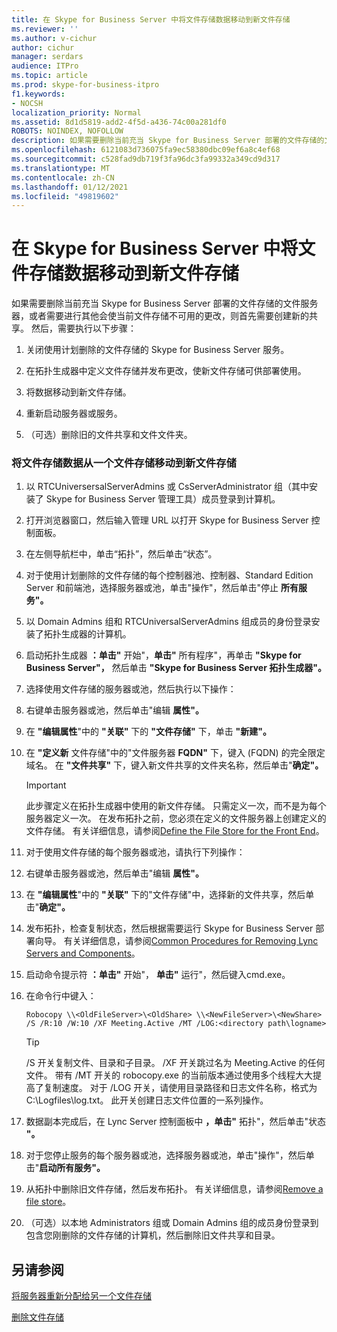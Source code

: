 ```yaml
---
title: 在 Skype for Business Server 中将文件存储数据移动到新文件存储
ms.reviewer: ''
ms.author: v-cichur
author: cichur
manager: serdars
audience: ITPro
ms.topic: article
ms.prod: skype-for-business-itpro
f1.keywords:
- NOCSH
localization_priority: Normal
ms.assetid: 8d1d5819-add2-4f5d-a436-74c00a281df0
ROBOTS: NOINDEX, NOFOLLOW
description: 如果需要删除当前充当 Skype for Business Server 部署的文件存储的文件服务器，或者需要进行其他会使当前文件存储不可用的更改，则首先需要创建新的共享。 然后，需要执行以下步骤：
ms.openlocfilehash: 6121083d736075fa9ec58380dbc09ef6a8c4ef68
ms.sourcegitcommit: c528fad9db719f3fa96dc3fa99332a349cd9d317
ms.translationtype: MT
ms.contentlocale: zh-CN
ms.lasthandoff: 01/12/2021
ms.locfileid: "49819602"
---
```

# <a name="move-file-store-data-to-a-new-file-store-in-skype-for-business-server"></a>在 Skype for Business Server 中将文件存储数据移动到新文件存储

如果需要删除当前充当 Skype for Business Server 部署的文件存储的文件服务器，或者需要进行其他会使当前文件存储不可用的更改，则首先需要创建新的共享。 然后，需要执行以下步骤：

1. 关闭使用计划删除的文件存储的 Skype for Business Server 服务。

2. 在拓扑生成器中定义文件存储并发布更改，使新文件存储可供部署使用。

3. 将数据移动到新文件存储。

4. 重新启动服务器或服务。

5. （可选）删除旧的文件共享和文件文件夹。

### <a name="to-move-file-store-data-from-one-file-store-to-a-new-file-store"></a>将文件存储数据从一个文件存储移动到新文件存储

1. 以 RTCUniversersalServerAdmins 或 CsServerAdministrator 组（其中安装了 Skype for Business Server 管理工具）成员登录到计算机。

2. 打开浏览器窗口，然后输入管理 URL 以打开 Skype for Business Server 控制面板。

3. 在左侧导航栏中，单击“拓扑”，然后单击“状态”。

4. 对于使用计划删除的文件存储的每个控制器池、控制器、Standard Edition Server 和前端池，选择服务器或池，单击"操作"，然后单击"停止 **所有服务"。**

5. 以 Domain Admins 组和 RTCUniversalServerAdmins 组成员的身份登录安装了拓扑生成器的计算机。

6. 启动拓扑生成器 **：单击"** 开始"，**单击"** 所有程序"，再单击 **"Skype for Business Server"，** 然后单击 **"Skype for Business Server 拓扑生成器"。**

7. 选择使用文件存储的服务器或池，然后执行以下操作：

8. 右键单击服务器或池，然后单击"编辑 **属性"。**

9. 在 **"编辑属性**"中的 **"关联"** 下的 **"文件存储"** 下，单击 **"新建"。**

10. 在 **"定义新** 文件存储"中的"文件服务器 **FQDN"** 下，键入 (FQDN) 的完全限定域名。 在 **"文件共享"** 下，键入新文件共享的文件夹名称，然后单击"**确定"。**

     > [!IMPORTANT]
     > 此步骤定义在拓扑生成器中使用的新文件存储。 只需定义一次，而不是为每个服务器定义一次。 在发布拓扑之前，您必须在定义的文件服务器上创建定义的文件存储。 有关详细信息，请参阅[Define the File Store for the Front End](https://technet.microsoft.com/library/90994400-c4e5-4509-af41-121ac716fbca.aspx)。

11. 对于使用文件存储的每个服务器或池，请执行下列操作：

12. 右键单击服务器或池，然后单击"编辑 **属性"。**

13. 在 **"编辑属性**"中的 **"关联"** 下的"文件存储"中，选择新的文件共享，然后单击"**确定"。** 

14. 发布拓扑，检查复制状态，然后根据需要运行 Skype for Business Server 部署向导。 有关详细信息，请参阅[Common Procedures for Removing Lync Servers and Components](https://technet.microsoft.com/library/5438ce1e-57fa-4031-8bdb-3af6581d901b.aspx)。

15. 启动命令提示符 **：单击"** 开始"， **单击"** 运行"，然后键入cmd.exe。

16. 在命令行中键入：

    ```console
    Robocopy \\<OldFileServer>\<OldShare> \\<NewFileServer>\<NewShare> /S /R:10 /W:10 /XF Meeting.Active /MT /LOG:<directory path\logname>
    ```

    > [!TIP]
    > /S 开关复制文件、目录和子目录。 /XF 开关跳过名为 Meeting.Active 的任何文件。 带有 /MT 开关的 robocopy.exe 的当前版本通过使用多个线程大大提高了复制速度。 对于 /LOG 开关，请使用目录路径和日志文件名称，格式为 C:\Logfiles\log.txt。 此开关创建日志文件位置的一系列操作。

17. 数据副本完成后，在 Lync Server 控制面板中 **，单击"** 拓扑"，然后单击"状态 **"。**

18. 对于您停止服务的每个服务器或池，选择服务器或池，单击"操作"，然后单击"**启动所有服务"。**

19. 从拓扑中删除旧文件存储，然后发布拓扑。 有关详细信息，请参阅[Remove a file store](https://technet.microsoft.com/library/1ba7eb15-5c87-4357-b4d8-f59409ac7f71.aspx)。

20. （可选）以本地 Administrators 组或 Domain Admins 组的成员身份登录到包含您刚删除的文件存储的计算机，然后删除旧文件共享和目录。

## <a name="see-also"></a>另请参阅

[将服务器重新分配给另一个文件存储](https://technet.microsoft.com/library/18509cce-a4d2-4537-a822-f99de6d7598e.aspx)

[删除文件存储](https://technet.microsoft.com/library/1ba7eb15-5c87-4357-b4d8-f59409ac7f71.aspx)
